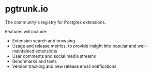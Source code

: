 # pgtrunk.io
The community's registry for Postgres extensions.

Features will include:

* Extension search and browsing
* Usage and release metrics, to provide insight into popular and well-maintained extensions
* User comments and social media streams
* Benchmarks and tests
* Version tracking and new release email notifications
